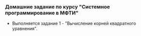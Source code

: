 ### Домашние задание по курсу "Системное программирование в МФТИ"

* Выполняется задание 1 - "Вычисление корней квадратного уравнения".
